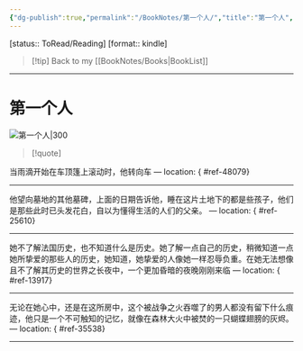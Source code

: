 ```yaml
---
{"dg-publish":true,"permalink":"/BookNotes/第一个人/","title":"第一个人","noteIcon":""}
---
```


[status:: ToRead/Reading]
[format:: kindle]

>[!tip] Back to my [[BookNotes/Books\|BookList]]

---
# 第一个人

![第一个人|300](https://img9.doubanio.com/view/subject/l/public/s29133767.jpg)

>[!quote]

当雨滴开始在车顶篷上滚动时，他转向车 — location: []()
{ #ref-48079}


---
他望向墓地的其他墓碑，上面的日期告诉他，睡在这片土地下的都是些孩子，他们是那些此时已头发花白，自以为懂得生活的人们的父亲。 — location: []()
{ #ref-25610}


---
她不了解法国历史，也不知道什么是历史。她了解一点自己的历史，稍微知道一点她所挚爱的那些人的历史，她知道，她挚爱的人像她一样忍辱负重。在她无法想像且不了解其历史的世界之长夜中，一个更加昏暗的夜晚刚刚来临 — location: []()
{ #ref-13917}


---
无论在她心中，还是在这所房中，这个被战争之火吞噬了的男人都没有留下什么痕迹，他只是一个不可触知的记忆，就像在森林大火中被焚的一只蝴蝶翅膀的灰烬。 — location: []()
{ #ref-35538}


---

